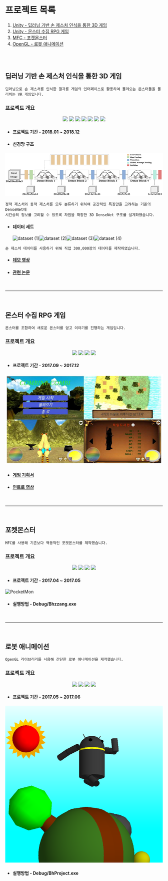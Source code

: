 <h1>프로젝트 목록</h1>



1. [Unity - 딥러닝 기반 손 제스처 인식을 통한 3D 게임](#딥러닝-기반-손-제스처-인식을-통한-3D-게임)
2. [Unity - 몬스터 수집 RPG 게임](#몬스터-수집-RPG-게임)
3. [MFC - 포켓몬스터](#포켓몬스터)
4. [OpenGL -  로봇 애니메이션](#로봇-애니메이션)


<br>
<br>




## 딥러닝 기반 손 제스처 인식을 통한 3D 게임


```
딥러닝으로 손 제스처를 인식한 결과를 게임의 인터페이스로 활용하여 몰려오는 몬스터들을 물리치는 VR 게임입니다.
```



<h3>프로젝트 개요</h3>

<div align="center">
    <img src="https://img.shields.io/badge/Platform-VR-red">
    <img src="https://img.shields.io/badge/OS-Windows-skyblue">
    <img src="https://img.shields.io/badge/Engine-Unity-green">
    <img src="https://img.shields.io/badge/Framework-TensorFlow-lightgreen">
    <img src="https://img.shields.io/badge/Framework-OpenCV-blue">
    <img src="https://img.shields.io/badge/Language-CSharp-navy">
    <img src="https://img.shields.io/badge/Language-Python-yellow">
</div>

- #### 프로젝트 기간 - 2018.01 ~ 2018.12



- #### 신경망 구조

![image-20220204235654906](Unity_DeepLearning_VR_Game/images/image-20220204235654906.png)

```
정적 제스처와 동적 제스처를 모두 분류하기 위하여 공간적인 특징만을 고려하는 기존의 DenseNet에  
시간상의 정보를 고려할 수 있도록 차원을 확장한 3D DenseNet 구조를 설계하였습니다.
```



- #### 데이터 세트

  <img src="Unity_DeepLearning_VR_Game/images/dataset (1).gif" alt="dataset (1)" style="width:25%;" /><img src="Unity_DeepLearning_VR_Game/images/dataset (2).gif" alt="dataset (2)" style="width:25%;" /><img src="Unity_DeepLearning_VR_Game/images/dataset (3).gif" alt="dataset (3)" style="width:25%;" /><img src="Unity_DeepLearning_VR_Game/images/dataset (4).gif" alt="dataset (4)" style="width:25%;" />

  

```
손 제스처 데이터를 사용하기 위해 직접 300,000장의 데이터를 제작하였습니다.
```



- #### <a href="https://github.com/MrCodeMania/Portfolio_Game/tree/master/Unity_DeepLearning_VR_Game/Demo_Play.mp4">데모 영상</a>



- #### <a href="https://github.com/MrCodeMania/Portfolio_Game/tree/master/Unity_DeepLearning_VR_Game/딥러닝 기반 손 제스처 인식을 통한 3D 가상현실 게임.hwp">관련 논문</a>

<br>

---

<br>




## 몬스터 수집 RPG 게임

```
몬스터를 조합하여 새로운 몬스터를 얻고 이야기를 진행하는 게임입니다.
```



<h3>프로젝트 개요</h3>

<div align="center">
    <img src="https://img.shields.io/badge/Platform-Mobile-white">
    <img src="https://img.shields.io/badge/OS-Android-green">
    <img src="https://img.shields.io/badge/Engine-Unity-black">
    <img src="https://img.shields.io/badge/Language-CSharp-navy">
</div>




- #### 프로젝트 기간 - 2017.09 ~ 2017.12

<img src="Unity_Collectible_Game/Combine_Combi.png"/>



- #### <a href="https://github.com/MrCodeMania/Portfolio_Game/tree/master/Unity_Collectible_Game/Combine_Combi_게임기획서.hwp">게임 기획서</a>



- #### <a href="https://github.com/MrCodeMania/Portfolio_Game/tree/master/Unity_Collectible_Game/Combine_combi_Intro.mp4">인트로 영상</a>


<br>

---

<br>



## 포켓몬스터

```
MFC를 사용해 기존보다 역동적인 포켓몬스터를 제작했습니다.
```



<h3>프로젝트 개요</h3>

<div align="center">
    <img src="https://img.shields.io/badge/Platform-PC-red">
    <img src="https://img.shields.io/badge/OS-Windows-skyblue">
    <img src="https://img.shields.io/badge/Language-C++-navy">
    <img src="https://img.shields.io/badge/Library-MFC-green">
</div>




- #### 프로젝트 기간 - 2017.04 ~ 2017.05

![PocketMon](https://user-images.githubusercontent.com/29879675/152682099-0abf5bdc-3121-425b-9801-3f4b2248a99f.PNG)



- #### 실행방법 - Debug/Bhzzang.exe

  
<br>

---

<br>




## 로봇 애니메이션

```
OpenGL 라이브러리를 사용해 간단한 로봇 애니메이션을 제작했습니다.
```



<h3>프로젝트 개요</h3>

<div align="center">
    <img src="https://img.shields.io/badge/Platform-PC-red">
    <img src="https://img.shields.io/badge/OS-Windows-skyblue">
    <img src="https://img.shields.io/badge/Language-C++-navy">
    <img src="https://img.shields.io/badge/Library-OpenGL-green">
</div>




- #### 프로젝트 기간 - 2017.05 ~ 2017.06

<img src="OpenGL_Animation/Robot.png"/>



- #### 실행방법 - Debug/BhProject.exe

  

